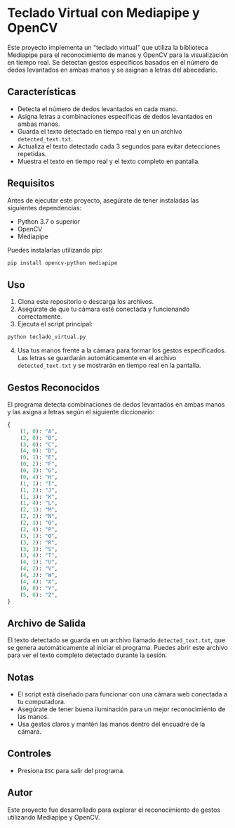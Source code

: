 # Teclado Virtual con Mediapipe y OpenCV

Este proyecto implementa un "teclado virtual" que utiliza la biblioteca Mediapipe para el reconocimiento de manos y OpenCV para la visualización en tiempo real. Se detectan gestos específicos basados en el número de dedos levantados en ambas manos y se asignan a letras del abecedario.

## Características

- Detecta el número de dedos levantados en cada mano.
- Asigna letras a combinaciones específicas de dedos levantados en ambas manos.
- Guarda el texto detectado en tiempo real y en un archivo `detected_text.txt`.
- Actualiza el texto detectado cada 3 segundos para evitar detecciones repetidas.
- Muestra el texto en tiempo real y el texto completo en pantalla.

## Requisitos

Antes de ejecutar este proyecto, asegúrate de tener instaladas las siguientes dependencias:

- Python 3.7 o superior
- OpenCV
- Mediapipe

Puedes instalarlas utilizando pip:

```bash
pip install opencv-python mediapipe
```

## Uso

1. Clona este repositorio o descarga los archivos.
2. Asegúrate de que tu cámara esté conectada y funcionando correctamente.
3. Ejecuta el script principal:

```bash
python teclado_virtual.py
```

4. Usa tus manos frente a la cámara para formar los gestos especificados. Las letras se guardarán automáticamente en el archivo `detected_text.txt` y se mostrarán en tiempo real en la pantalla.

## Gestos Reconocidos

El programa detecta combinaciones de dedos levantados en ambas manos y las asigna a letras según el siguiente diccionario:

```python
{
    (1, 0): "A",
    (2, 0): "B",
    (3, 0): "C",
    (4, 0): "D",
    (0, 1): "E",
    (0, 2): "F",
    (0, 3): "G",
    (0, 4): "H",
    (1, 1): "I",
    (1, 2): "J",
    (1, 3): "K",
    (1, 4): "L",
    (2, 1): "M",
    (2, 2): "N",
    (2, 3): "O",
    (2, 4): "P",
    (3, 1): "Q",
    (3, 2): "R",
    (3, 3): "S",
    (3, 4): "T",
    (4, 1): "U",
    (4, 2): "V",
    (4, 3): "W",
    (4, 4): "X",
    (0, 0): "Y",
    (5, 0): "Z",
}
```

## Archivo de Salida

El texto detectado se guarda en un archivo llamado `detected_text.txt`, que se genera automáticamente al iniciar el programa. Puedes abrir este archivo para ver el texto completo detectado durante la sesión.

## Notas

- El script está diseñado para funcionar con una cámara web conectada a tu computadora.
- Asegúrate de tener buena iluminación para un mejor reconocimiento de las manos.
- Usa gestos claros y mantén las manos dentro del encuadre de la cámara.

## Controles

- Presiona `ESC` para salir del programa.

## Autor

Este proyecto fue desarrollado para explorar el reconocimiento de gestos utilizando Mediapipe y OpenCV.

